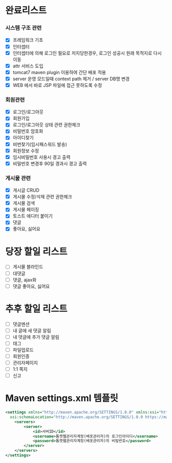 # 완료리스트

### 시스템 구조 관련
- [x] 프레임워크 기초
- [x] 인터셉터
- [x] 인터셉터에 의해 로그인 필요로 저지당한경우, 로그인 성공시 원래 목적지로 다시 이동
- [x] attr 서비스 도입
- [x] tomcat7 maven plugin 이용하여 간단 배포 적용
- [x] server 운영 모드일때 context path 제거 / server DB명 변경
- [x] WEB 에서 바로 JSP 파일에 접근 못하도록 수정

### 회원관련
- [x] 로그인/로그아웃
- [x] 회원가입
- [x] 로그인/로그아웃 상태 관련 권한체크
- [x] 비밀번호 암호화
- [x] 아이디찾기
- [x] 비번찾기(임시패스워드 발송)
- [x] 회원정보 수정
- [x] 임시비밀번호 사용시 경고 출력
- [x] 비밀번호 변경후 90일 경과시 경고 출력

### 게시물 관련
- [x] 게시글 CRUD
- [x] 게시물 수정/삭제 관련 권한체크
- [x] 게시물 검색
- [x] 게시물 페이징
- [x] 토스트 에디터 붙이기
- [x] 댓글
- [x] 좋아요, 싫어요

# 당장 할일 리스트
- [ ] 게시물 블라인드
- [ ] 대댓글
- [ ] 댓글, ajax화
- [ ] 댓글 좋아요, 싫어요

# 추후 할일 리스트
- [ ] 댓글멘션
- [ ] 내 글에 새 댓글 알림
- [ ] 내 댓글에 추가 댓글 알림
- [ ] 태그
- [ ] 파일업로드
- [ ] 회원인증
- [ ] 관리자페이지
- [ ] 1:1 쪽지
- [ ] 신고

# Maven settings.xml 템플릿
```xml
<settings xmlns="http://maven.apache.org/SETTINGS/1.0.0" xmlns:xsi="http://www.w3.org/2001/XMLSchema-instance"
  xsi:schemaLocation="http://maven.apache.org/SETTINGS/1.0.0 https://maven.apache.org/xsd/settings-1.0.0.xsd">
    <servers>
        <server>
            <id>서버ID</id>
            <username>톰캣웹관리자계정(배포관리자)의 로그인아이디</username>
            <password>톰캣웹관리자계정(배포관리자)의 비빌번호</password>
        </server>
    </servers>
</settings>
```